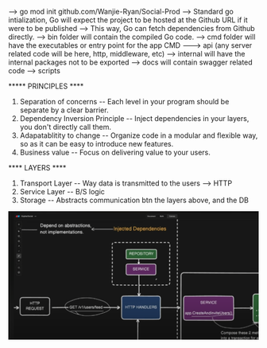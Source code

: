 --> go mod init github.com/Wanjie-Ryan/Social-Prod --> Standard go intialization, Go will expect the project to be hosted at the Github URL if it were to be published
--> This way, Go can fetch dependencies from Github directly.
--> bin folder will contain the compiled Go code.
--> cmd folder will have the executables or entry point for the app CMD ---> api (any server related code will be here, http, middleware, etc)
--> internal will have the internal packages not to be exported
--> docs will contain swagger related code
--> scripts

***** PRINCIPLES ****
1. Separation of concerns
-- Each level in your program should be separate by a clear barrier.
2. Dependency Inversion Principle
-- Inject dependencies in your layers, you don't directly call them.
3. Adapatablitity to change
-- Organize code in a modular and flexible way, so as it can be easy to introduce new features.
4. Business value
-- Focus on delivering value to your users.


**** LAYERS ****
1. Transport Layer 
-- Way data is transmitted to the users --> HTTP
2. Service Layer
-- B/S logic
3. Storage
-- Abstracts communication btn the layers above, and the DB 

![alt text](image.png)